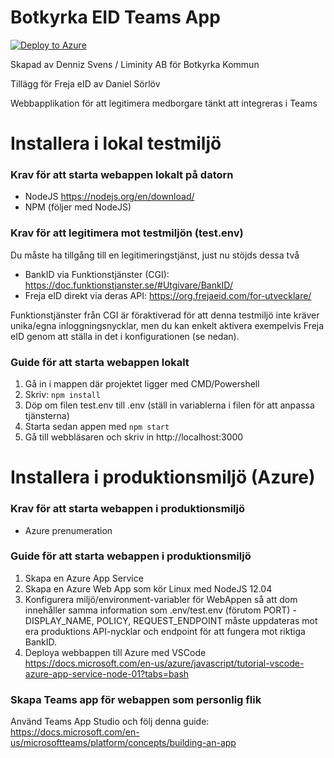# Botkyrka EID Teams App
[![Deploy to Azure](https://aka.ms/deploytoazurebutton)](https://portal.azure.com/#create/Microsoft.Template/uri/https%3A%2F%2Fraw.githubusercontent.com%2FDennizSvens%2Fteams-app-eid%2Fmaster%2Fazuredeploy.json)

Skapad av Denniz Svens / Liminity AB för Botkyrka Kommun

Tillägg för Freja eID av Daniel Sörlöv

Webbapplikation för att legitimera medborgare tänkt att integreras i Teams

# Installera i lokal testmiljö

### Krav för att starta webappen lokalt på datorn

- NodeJS https://nodejs.org/en/download/
- NPM (följer med NodeJS)

### Krav för att legitimera mot testmiljön (test.env)
Du måste ha tillgång till en legitimeringstjänst, just nu stöjds dessa två
* BankID via Funktionstjänster (CGI): https://doc.funktionstjanster.se/#Utgivare/BankID/
* Freja eID direkt via deras API: https://org.frejaeid.com/for-utvecklare/

Funktionstjänster från CGI är föraktiverad för att denna testmiljö inte kräver unika/egna inloggningsnycklar, men du kan enkelt aktivera exempelvis Freja eID genom att ställa in det i konfigurationen (se nedan).

### Guide för att starta webappen lokalt

1. Gå in i mappen där projektet ligger med CMD/Powershell
2. Skriv: `npm install`
3. Döp om filen test.env till .env (ställ in variablerna i filen för att anpassa tjänsterna)
5. Starta sedan appen med `npm start`
6. Gå till webbläsaren och skriv in http://localhost:3000

# Installera i produktionsmiljö (Azure)

### Krav för att starta webappen i produktionsmiljö

- Azure prenumeration

### Guide för att starta webappen i produktionsmiljö

1. Skapa en Azure App Service
2. Skapa en Azure Web App som kör Linux med NodeJS 12.04
3. Konfigurera miljö/environment-variabler för WebAppen så att dom innehåller samma information som .env/test.env (förutom PORT) - DISPLAY_NAME, POLICY, REQUEST_ENDPOINT måste uppdateras mot era produktions API-nycklar och endpoint för att fungera mot riktiga BankID.
4. Deploya webbappen till Azure med VSCode https://docs.microsoft.com/en-us/azure/javascript/tutorial-vscode-azure-app-service-node-01?tabs=bash

### Skapa Teams app för webappen som personlig flik

Använd Teams App Studio och följ denna guide:
https://docs.microsoft.com/en-us/microsoftteams/platform/concepts/building-an-app
